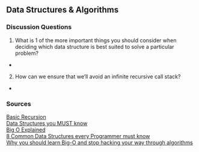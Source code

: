 ## Data Structures & Algorithms

### Discussion Questions

1. What is 1 of the more important things you should consider when deciding which data structure is best suited to solve a particular problem?
- 
2. How can we ensure that we’ll avoid an infinite recursive call stack?
- 

### Sources

[Basic Recursion](https://www.youtube.com/watch?v=vPEJSJMg4jY)<br>
[Data Structures you MUST know](https://www.youtube.com/watch?v=sVxBVvlnJsM)<br>
[Big O Explained](https://www.youtube.com/watch?v=v4cd1O4zkGw)<br>
[8 Common Data Structures every Programmer must know](https://towardsdatascience.com/8-common-data-structures-every-programmer-must-know-171acf6a1a42)<br>
[Why you should learn Big-O and stop hacking your way through algorithms](https://triplebyte.com/blog/why-you-should-learn-big-o-and-stop-hacking-your-way-through-algorithms)<br>